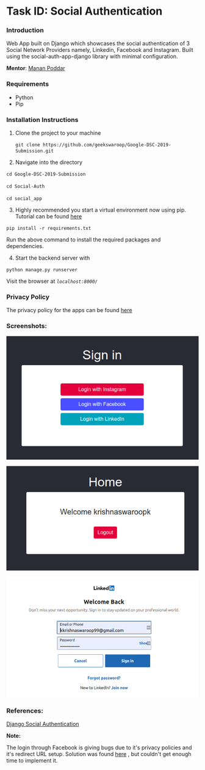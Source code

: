 # Task ID: Social Authentication

### Introduction

Web App built on Django which showcases the social authentication of 3 Social Network Providers namely, Linkedin, Facebook and Instagram. Built using the social-auth-app-django library with minimal configuration.

**Mentor**: [Manan Poddar](https://github.com/mananpoddar)

### Requirements

- Python
- Pip

### Installation Instructions

1. Clone the project to your machine

   ```
   git clone https://github.com/geekswaroop/Google-DSC-2019-Submission.git
   ```

   

2.  Navigate into the directory

   ```
   cd Google-DSC-2019-Submission
   
   cd Social-Auth
   
   cd social_app
   ```

3.  Highly recommended you start a virtual environment now using pip. Tutorial can be found [here](https://docs.python-guide.org/dev/virtualenvs/) 

   ```
   pip install -r requirements.txt
   ```

   Run the above command to install the required packages and dependencies.

4.  Start the backend server with 

   ```
   python manage.py runserver 
   
```
   
Visit the browser at *`localhost:8000/`*
   

   
### Privacy Policy
   
The privacy policy for the apps can be found [here](https://www.termsfeed.com/privacy-policy/7c58682e74e3f9ff4c1e5c4af7cc3982) 
   
   ### Screenshots:
   
   ![](assets/sign-in.png)
   
   ![](assets/instagram.png)
   
   ![](assets/linkedin.png)
   
   ### References:
   
   [Django Social Authentication](https://scotch.io/tutorials/django-authentication-with-facebook-instagram-and-linkedin)
   
   
   
   **Note:**
   
   The login through Facebook is giving bugs due to it's privacy policies and it's redirect URL setup. Solution was found [here](https://stackoverflow.com/questions/11710989/facebook-privacy-policy-error) , but couldn't get enough time to implement it. 
   
   
   
   
   
   